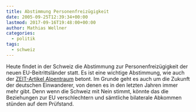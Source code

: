 ```yaml
---
title: Abstimmung Personenfreizügigkeit
date: 2005-09-25T12:39:34+00:00
lastmod: 2017-09-16T19:48:00+00:00
author: Mathias Wellner
categories:
  - politik
tags:
  - schweiz
---
```

Heute findet in der Schweiz die Abstimmung zur Personenfreizügigkeit der neuen EU-Beitrittsländer statt. Es ist eine wichtige Abstimmung, wie auch der [ZEIT-Artikel Alpentraum](http://www.zeit.de/2005/39/Deutsche_2fSchweiz) betont. Im Grunde geht es auch um die Zukunft der deutschen Einwanderer, von denen es in den letzten Jahren immer mehr gibt. Denn wenn die Schweiz mit Nein stimmt, könnte das die Beziehungen zur EU verschlechtern und sämtliche bilaterale Abkommen stünden auf dem Prüfstand.